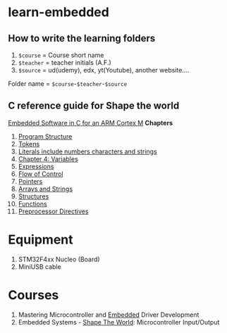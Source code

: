 # learn-embedded

## How to write the learning folders

1. `$course` = Course short name
1. `$teacher` = teacher initials (A.F.)
1. `$source` = ud(udemy), edx, yt(Youtube), another website....

Folder name = `$course`-`$teacher`-`$source`

##  C reference guide for Shape the world

[Embedded Software in C for an ARM Cortex M](https://users.ece.utexas.edu/~valvano/embed/toc1.htm)
**Chapters**

1. [Program Structure](https://users.ece.utexas.edu/~valvano/embed/chap1/chap1.htm)
1. [Tokens](https://users.ece.utexas.edu/~valvano/embed/chap2/chap2.htm)
1. [Literals include numbers characters and strings](https://users.ece.utexas.edu/~valvano/embed/chap3/chap3.htm)
1. [Chapter 4: Variables](https://users.ece.utexas.edu/~valvano/embed/chap4/chap4.htm)
1. [Expressions](https://users.ece.utexas.edu/~valvano/embed/chap5/chap5.htm)
1. [Flow of Control](https://users.ece.utexas.edu/~valvano/embed/chap6/chap6.htm)
1. [Pointers](https://users.ece.utexas.edu/~valvano/embed/chap7/chap7.htm)
1. [Arrays and Strings](https://users.ece.utexas.edu/~valvano/embed/chap8/chap8.htm)
1. [Structures](https://users.ece.utexas.edu/~valvano/embed/chap9/chap9.htm)
1. [Functions](https://users.ece.utexas.edu/~valvano/embed/chap10/chap10.htm)
1. [Preprocessor Directives](https://users.ece.utexas.edu/~valvano/embed/chap11/chap11.htm)

# Equipment
1. STM32F4xx Nucleo (Board)
2. MiniUSB cable

# Courses
1. Mastering Microcontroller and [Embedded](https://www.udemy.com/course/mastering-microcontroller-with-peripheral-driver-development/) Driver Development
2. Embedded Systems - [Shape The World](https://learning.edx.org/course/course-v1:UTAustinX+UT.6.10x+3T2022/home): Microcontroller Input/Output
